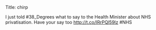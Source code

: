Title: chirp

I just told #38_Degrees what to say to the Health Minister about NHS privatisation.  Have your say too <a href="http://t.co/IRrPQl59lz">http://t.co/IRrPQl59lz</a> #NHS
